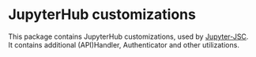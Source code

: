 # JupyterHub customizations

This package contains JupyterHub customizations, used by [Jupyter-JSC](https://jupyter-jsc.fz-juelich.de).  
It contains additional (API)Handler, Authenticator and other utilizations.  